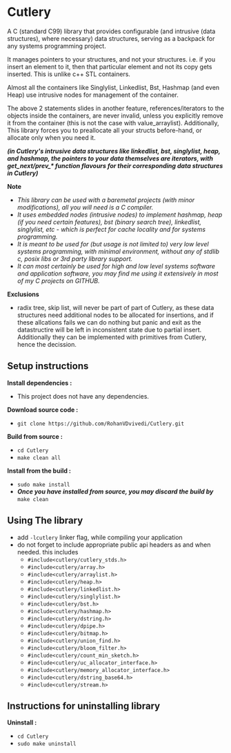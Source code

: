 # Cutlery
A C (standard C99) library that provides configurable (and intrusive (data structures), where necessary) data structures, serving as a backpack for any systems programming project.

It manages pointers to your structures, and not your structures. i.e. if you insert an element to it, then that particular element and not its copy gets inserted. This is unlike c++ STL containers.

Almost all the containers like Singlylist, Linkedlist, Bst, Hashmap (and even Heap) use intrusive nodes for management of the container.

The above 2 statements slides in another feature, references/iterators to the objects inside the containers, are never invalid, unless you explicitly remove it from the container (this is not the case with value_arraylist). Additionally, This library forces you to preallocate all your structs before-hand, or allocate only when you need it.

***(in Cutlery's intrusive data structures like linkedlist, bst, singlylist, heap, and hashmap, the pointers to your data themselves are iterators, with get_next/prev_\* function flavours for their corresponding data structures in Cutlery)***

**Note**
 * *This library can be used with a baremetal projects (with minor modifications), all you will need is a C compiler.*
 * *It uses embedded nodes (intrusive nodes) to implement hashmap, heap (if you need certain features), bst (binary search tree), linkedlist, singlylist, etc - which is perfect for cache locality and for systems programming.*
 * *It is meant to be used for (but usage is not limited to) very low level systems programming, with minimal environment, without any of stdlib c, posix libs or 3rd party library support.*
 * *It can most certainly be used for high and low level systems software and application software, you may find me using it extensively in most of my C projects on GITHUB.*

**Exclusions**
 * radix tree, skip list, will never be part of part of Cutlery, as these data structures need additional nodes to be allocated for insertions, and if these allcations fails we can do nothing but panic and exit as the datastructire will be left in inconsistent state due to partial insert. Additionally they can be implemented with primitives from Cutlery, hence the decission.

## Setup instructions
**Install dependencies :**
 * This project does not have any dependencies.

**Download source code :**
 * `git clone https://github.com/RohanVDvivedi/Cutlery.git`

**Build from source :**
 * `cd Cutlery`
 * `make clean all`

**Install from the build :**
 * `sudo make install`
 * ***Once you have installed from source, you may discard the build by*** `make clean`

## Using The library
 * add `-lcutlery` linker flag, while compiling your application
 * do not forget to include appropriate public api headers as and when needed. this includes
   * `#include<cutlery/cutlery_stds.h>`
   * `#include<cutlery/array.h>`
   * `#include<cutlery/arraylist.h>`
   * `#include<cutlery/heap.h>`
   * `#include<cutlery/linkedlist.h>`
   * `#include<cutlery/singlylist.h>`
   * `#include<cutlery/bst.h>`
   * `#include<cutlery/hashmap.h>`
   * `#include<cutlery/dstring.h>`
   * `#include<cutlery/dpipe.h>`
   * `#include<cutlery/bitmap.h>`
   * `#include<cutlery/union_find.h>`
   * `#include<cutlery/bloom_filter.h>`
   * `#include<cutlery/count_min_sketch.h>`
   * `#include<cutlery/uc_allocator_interface.h>`
   * `#include<cutlery/memory_allocator_interface.h>`
   * `#include<cutlery/dstring_base64.h>`
   * `#include<cutlery/stream.h>`

## Instructions for uninstalling library

**Uninstall :**
 * `cd Cutlery`
 * `sudo make uninstall`
